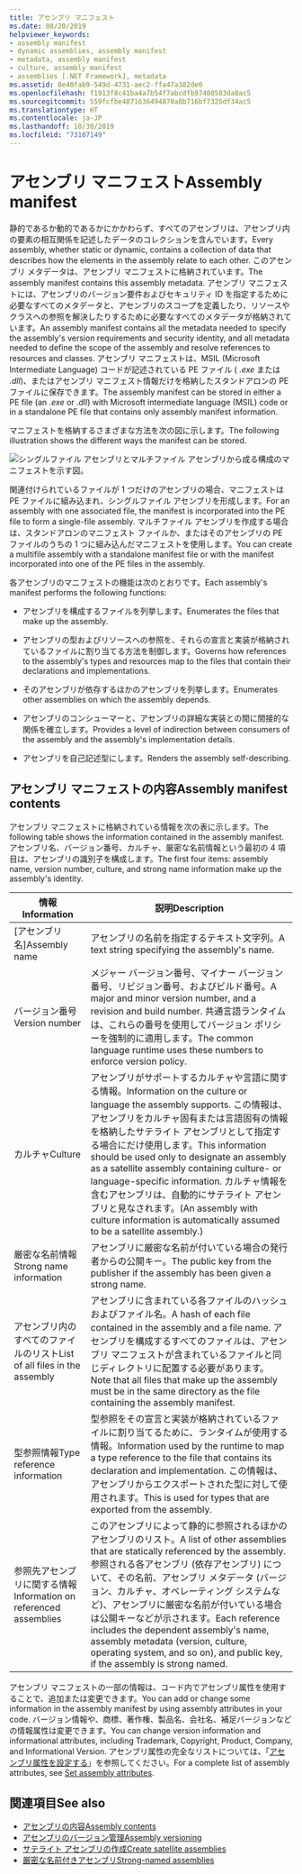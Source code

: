 ```yaml
---
title: アセンブリ マニフェスト
ms.date: 08/20/2019
helpviewer_keywords:
- assembly manifest
- dynamic assemblies, assembly manifest
- metadata, assembly manifest
- culture, assembly manifest
- assemblies [.NET Framework], metadata
ms.assetid: 8e40fab9-549d-4731-aec2-ffa47a382de0
ms.openlocfilehash: f1913f8c41ba4a7b54f7abcdfb97400503da8ac5
ms.sourcegitcommit: 559fcfbe4871636494870a8b716bf7325df34ac5
ms.translationtype: HT
ms.contentlocale: ja-JP
ms.lasthandoff: 10/30/2019
ms.locfileid: "73107149"
---
```

# <a name="assembly-manifest"></a><span data-ttu-id="19ead-102">アセンブリ マニフェスト</span><span class="sxs-lookup"><span data-stu-id="19ead-102">Assembly manifest</span></span>
<span data-ttu-id="19ead-103">静的であるか動的であるかにかかわらず、すべてのアセンブリは、アセンブリ内の要素の相互関係を記述したデータのコレクションを含んでいます。</span><span class="sxs-lookup"><span data-stu-id="19ead-103">Every assembly, whether static or dynamic, contains a collection of data that describes how the elements in the assembly relate to each other.</span></span> <span data-ttu-id="19ead-104">このアセンブリ メタデータは、アセンブリ マニフェストに格納されています。</span><span class="sxs-lookup"><span data-stu-id="19ead-104">The assembly manifest contains this assembly metadata.</span></span> <span data-ttu-id="19ead-105">アセンブリ マニフェストには、アセンブリのバージョン要件およびセキュリティ ID を指定するために必要なすべてのメタデータと、アセンブリのスコープを定義したり、リソースやクラスへの参照を解決したりするために必要なすべてのメタデータが格納されています。</span><span class="sxs-lookup"><span data-stu-id="19ead-105">An assembly manifest contains all the metadata needed to specify the assembly's version requirements and security identity, and all metadata needed to define the scope of the assembly and resolve references to resources and classes.</span></span> <span data-ttu-id="19ead-106">アセンブリ マニフェストは、MSIL (Microsoft Intermediate Language) コードが記述されている PE ファイル ( *.exe* または *.dll*)、またはアセンブリ マニフェスト情報だけを格納したスタンドアロンの PE ファイルに保存できます。</span><span class="sxs-lookup"><span data-stu-id="19ead-106">The assembly manifest can be stored in either a PE file (an *.exe* or *.dll*) with Microsoft intermediate language (MSIL) code or in a standalone PE file that contains only assembly manifest information.</span></span>  
  
 <span data-ttu-id="19ead-107">マニフェストを格納するさまざまな方法を次の図に示します。</span><span class="sxs-lookup"><span data-stu-id="19ead-107">The following illustration shows the different ways the manifest can be stored.</span></span>  
  
 ![シングルファイル アセンブリとマルチファイル アセンブリから成る構成のマニフェストを示す図。](./media/manifest/assembly-types-diagram.gif)  
  
 <span data-ttu-id="19ead-109">関連付けられているファイルが 1 つだけのアセンブリの場合、マニフェストは PE ファイルに組み込まれ、シングルファイル アセンブリを形成します。</span><span class="sxs-lookup"><span data-stu-id="19ead-109">For an assembly with one associated file, the manifest is incorporated into the PE file to form a single-file assembly.</span></span> <span data-ttu-id="19ead-110">マルチファイル アセンブリを作成する場合は、スタンドアロンのマニフェスト ファイルか、またはそのアセンブリの PE ファイルのうちの 1 つに組み込んだマニフェストを使用します。</span><span class="sxs-lookup"><span data-stu-id="19ead-110">You can create a multifile assembly with a standalone manifest file or with the manifest incorporated into one of the PE files in the assembly.</span></span>  
  
 <span data-ttu-id="19ead-111">各アセンブリのマニフェストの機能は次のとおりです。</span><span class="sxs-lookup"><span data-stu-id="19ead-111">Each assembly's manifest performs the following functions:</span></span>  
  
- <span data-ttu-id="19ead-112">アセンブリを構成するファイルを列挙します。</span><span class="sxs-lookup"><span data-stu-id="19ead-112">Enumerates the files that make up the assembly.</span></span>  
  
- <span data-ttu-id="19ead-113">アセンブリの型およびリソースへの参照を、それらの宣言と実装が格納されているファイルに割り当てる方法を制御します。</span><span class="sxs-lookup"><span data-stu-id="19ead-113">Governs how references to the assembly's types and resources map to the files that contain their declarations and implementations.</span></span>  
  
- <span data-ttu-id="19ead-114">そのアセンブリが依存するほかのアセンブリを列挙します。</span><span class="sxs-lookup"><span data-stu-id="19ead-114">Enumerates other assemblies on which the assembly depends.</span></span>  
  
- <span data-ttu-id="19ead-115">アセンブリのコンシューマーと、アセンブリの詳細な実装との間に間接的な関係を確立します。</span><span class="sxs-lookup"><span data-stu-id="19ead-115">Provides a level of indirection between consumers of the assembly and the assembly's implementation details.</span></span>  
  
- <span data-ttu-id="19ead-116">アセンブリを自己記述型にします。</span><span class="sxs-lookup"><span data-stu-id="19ead-116">Renders the assembly self-describing.</span></span>  
  
## <a name="assembly-manifest-contents"></a><span data-ttu-id="19ead-117">アセンブリ マニフェストの内容</span><span class="sxs-lookup"><span data-stu-id="19ead-117">Assembly manifest contents</span></span>  
 <span data-ttu-id="19ead-118">アセンブリ マニフェストに格納されている情報を次の表に示します。</span><span class="sxs-lookup"><span data-stu-id="19ead-118">The following table shows the information contained in the assembly manifest.</span></span> <span data-ttu-id="19ead-119">アセンブリ名、バージョン番号、カルチャ、厳密な名前情報という最初の 4 項目は、アセンブリの識別子を構成します。</span><span class="sxs-lookup"><span data-stu-id="19ead-119">The first four items: assembly name, version number, culture, and strong name information make up the assembly's identity.</span></span>  
  
|<span data-ttu-id="19ead-120">情報</span><span class="sxs-lookup"><span data-stu-id="19ead-120">Information</span></span>|<span data-ttu-id="19ead-121">説明</span><span class="sxs-lookup"><span data-stu-id="19ead-121">Description</span></span>|  
|-----------------|-----------------|  
|<span data-ttu-id="19ead-122">[アセンブリ名]</span><span class="sxs-lookup"><span data-stu-id="19ead-122">Assembly name</span></span>|<span data-ttu-id="19ead-123">アセンブリの名前を指定するテキスト文字列。</span><span class="sxs-lookup"><span data-stu-id="19ead-123">A text string specifying the assembly's name.</span></span>|  
|<span data-ttu-id="19ead-124">バージョン番号</span><span class="sxs-lookup"><span data-stu-id="19ead-124">Version number</span></span>|<span data-ttu-id="19ead-125">メジャー バージョン番号、マイナー バージョン番号、リビジョン番号、およびビルド番号。</span><span class="sxs-lookup"><span data-stu-id="19ead-125">A major and minor version number, and a revision and build number.</span></span> <span data-ttu-id="19ead-126">共通言語ランタイムは、これらの番号を使用してバージョン ポリシーを強制的に適用します。</span><span class="sxs-lookup"><span data-stu-id="19ead-126">The common language runtime uses these numbers to enforce version policy.</span></span>|  
|<span data-ttu-id="19ead-127">カルチャ</span><span class="sxs-lookup"><span data-stu-id="19ead-127">Culture</span></span>|<span data-ttu-id="19ead-128">アセンブリがサポートするカルチャや言語に関する情報。</span><span class="sxs-lookup"><span data-stu-id="19ead-128">Information on the culture or language the assembly supports.</span></span> <span data-ttu-id="19ead-129">この情報は、アセンブリをカルチャ固有または言語固有の情報を格納したサテライト アセンブリとして指定する場合にだけ使用します。</span><span class="sxs-lookup"><span data-stu-id="19ead-129">This information should be used only to designate an assembly as a satellite assembly containing culture- or language-specific information.</span></span> <span data-ttu-id="19ead-130">カルチャ情報を含むアセンブリは、自動的にサテライト アセンブリと見なされます。</span><span class="sxs-lookup"><span data-stu-id="19ead-130">(An assembly with culture information is automatically assumed to be a satellite assembly.)</span></span>|  
|<span data-ttu-id="19ead-131">厳密な名前情報</span><span class="sxs-lookup"><span data-stu-id="19ead-131">Strong name information</span></span>|<span data-ttu-id="19ead-132">アセンブリに厳密な名前が付いている場合の発行者からの公開キー。</span><span class="sxs-lookup"><span data-stu-id="19ead-132">The public key from the publisher if the assembly has been given a strong name.</span></span>|  
|<span data-ttu-id="19ead-133">アセンブリ内のすべてのファイルのリスト</span><span class="sxs-lookup"><span data-stu-id="19ead-133">List of all files in the assembly</span></span>|<span data-ttu-id="19ead-134">アセンブリに含まれている各ファイルのハッシュおよびファイル名。</span><span class="sxs-lookup"><span data-stu-id="19ead-134">A hash of each file contained in the assembly and a file name.</span></span> <span data-ttu-id="19ead-135">アセンブリを構成するすべてのファイルは、アセンブリ マニフェストが含まれているファイルと同じディレクトリに配置する必要があります。</span><span class="sxs-lookup"><span data-stu-id="19ead-135">Note that all files that make up the assembly must be in the same directory as the file containing the assembly manifest.</span></span>|  
|<span data-ttu-id="19ead-136">型参照情報</span><span class="sxs-lookup"><span data-stu-id="19ead-136">Type reference information</span></span>|<span data-ttu-id="19ead-137">型参照をその宣言と実装が格納されているファイルに割り当てるために、ランタイムが使用する情報。</span><span class="sxs-lookup"><span data-stu-id="19ead-137">Information used by the runtime to map a type reference to the file that contains its declaration and implementation.</span></span> <span data-ttu-id="19ead-138">この情報は、アセンブリからエクスポートされた型に対して使用されます。</span><span class="sxs-lookup"><span data-stu-id="19ead-138">This is used for types that are exported from the assembly.</span></span>|  
|<span data-ttu-id="19ead-139">参照先アセンブリに関する情報</span><span class="sxs-lookup"><span data-stu-id="19ead-139">Information on referenced assemblies</span></span>|<span data-ttu-id="19ead-140">このアセンブリによって静的に参照されるほかのアセンブリのリスト。</span><span class="sxs-lookup"><span data-stu-id="19ead-140">A list of other assemblies that are statically referenced by the assembly.</span></span> <span data-ttu-id="19ead-141">参照される各アセンブリ (依存アセンブリ) について、その名前、アセンブリ メタデータ (バージョン、カルチャ、オペレーティング システムなど)、アセンブリに厳密な名前が付いている場合は公開キーなどが示されます。</span><span class="sxs-lookup"><span data-stu-id="19ead-141">Each reference includes the dependent assembly's name, assembly metadata (version, culture, operating system, and so on), and public key, if the assembly is strong named.</span></span>|  
  
 <span data-ttu-id="19ead-142">アセンブリ マニフェストの一部の情報は、コード内でアセンブリ属性を使用することで、追加または変更できます。</span><span class="sxs-lookup"><span data-stu-id="19ead-142">You can add or change some information in the assembly manifest by using assembly attributes in your code.</span></span> <span data-ttu-id="19ead-143">バージョン情報や、商標、著作権、製品名、会社名、補足バージョンなどの情報属性は変更できます。</span><span class="sxs-lookup"><span data-stu-id="19ead-143">You can change version information and informational attributes, including Trademark, Copyright, Product, Company, and Informational Version.</span></span> <span data-ttu-id="19ead-144">アセンブリ属性の完全なリストについては、「[アセンブリ属性を設定する](set-attributes.md)」を参照してください。</span><span class="sxs-lookup"><span data-stu-id="19ead-144">For a complete list of assembly attributes, see [Set assembly attributes](set-attributes.md).</span></span>  
  
## <a name="see-also"></a><span data-ttu-id="19ead-145">関連項目</span><span class="sxs-lookup"><span data-stu-id="19ead-145">See also</span></span>

- [<span data-ttu-id="19ead-146">アセンブリの内容</span><span class="sxs-lookup"><span data-stu-id="19ead-146">Assembly contents</span></span>](contents.md)
- [<span data-ttu-id="19ead-147">アセンブリのバージョン管理</span><span class="sxs-lookup"><span data-stu-id="19ead-147">Assembly versioning</span></span>](versioning.md)
- [<span data-ttu-id="19ead-148">サテライト アセンブリの作成</span><span class="sxs-lookup"><span data-stu-id="19ead-148">Create satellite assemblies</span></span>](../../framework/resources/creating-satellite-assemblies-for-desktop-apps.md)
- [<span data-ttu-id="19ead-149">厳密な名前付きアセンブリ</span><span class="sxs-lookup"><span data-stu-id="19ead-149">Strong-named assemblies</span></span>](strong-named.md)
